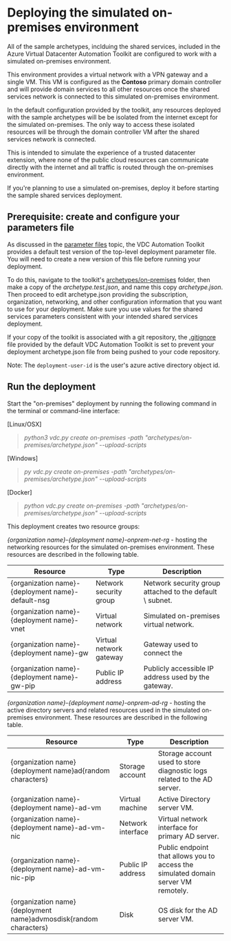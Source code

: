 # Deploying the simulated on-premises environment

All of the sample archetypes, inclduing the shared services, included in the Azure Virtual Datacenter Automation Toolkit are configured to work with a simulated on-premises
environment. 

This environment provides a virtual network with a VPN
gateway and a single VM. This VM is configured as the **Contoso** primary
domain controller and will provide domain services to all other resources once the
shared services network is connected to this simulated on-premises environment. 

In the default configuration provided by the toolkit, any resources deployed with the sample archetypes will be be isolated from the internet except for the simulated on-premises. The only way to access these isolated resources will be through the domain controller VM after the shared services network is connected. 

This is intended to simulate the experience of a trusted datacenter extension, where none of the public cloud resources can communicate directly with the internet and all traffic is routed through the on-premises environment.

If you're planning to use a simulated on-premises, deploy it before starting the
sample shared services deployment.

## Prerequisite: create and configure your parameters file

As discussed in the [parameter files](03-parameters-files.md#parameters-files) topic, the VDC Automation Toolkit provides a default test version of the top-level deployment parameter file. You will need to create a new version of this file before running your deployment. 

To do this, navigate to the toolkit's [archetypes/on-premises](../archetypes/on-premises) folder, then make a copy of the *archetype.test.json*, and name this copy *archetype.json*. Then proceed to edit archetype.json providing the subscription, organization, networking, and other configuration information that you want to use for your deployment. Make sure you use values for the shared services parameters consistent with your intended shared services deployment.

If your copy of the toolkit is associated with a git repository, the [.gitignore](../.gitignore) file provided by the default VDC Automation Toolkit is set to prevent your deployment archetype.json file from being pushed to your code repository.

Note: The `deployment-user-id` is the user's azure active directory object id.

## Run the deployment

Start the "on-premises" deployment by running the following command in the terminal
or command-line interface:

[Linux/OSX]

>   *python3 vdc.py create on-premises -path
>   "archetypes/on-premises/archetype.json" --upload-scripts*

[Windows]

>   *py vdc.py create on-premises -path
>   "archetypes/on-premises/archetype.json" --upload-scripts*

[Docker]

>   *python vdc.py create on-premises -path
>   "archetypes/on-premises/archetype.json" --upload-scripts*

This deployment creates two resource groups:

*{organization name}-{deployment name}-onprem-net-rg* - hosting the networking resources for the simulated on-premises environment. These resources are described in the following table.

| **Resource**                                                      | **Type**                | **Description**                                                                    |
|-------------------------------------------------------------------|-------------------------|------------------------------------------------------------------------------------|
| {organization name}-{deployment name}-default-nsg                 | Network security group  | Network security group attached to the default \\ subnet.                          |
| {organization name}-{deployment name}-vnet                        | Virtual network         | Simulated on-premises virtual network.                                             |
| {organization name}-{deployment name}-gw                          | Virtual network gateway | Gateway used to connect the                                                        |
| {organization name}-{deployment name}-gw-pip                      | Public IP address       | Publicly accessible IP address used by the gateway.                                |

*{organization name}-{deployment name}-onprem-ad-rg* - hosting the active directory servers and related resources used in the simulated on-premises environment. These resources are described in the following table.

| **Resource**                                                      | **Type**                | **Description**                                                                    |
|-------------------------------------------------------------------|-------------------------|------------------------------------------------------------------------------------|
| {organization name}{deployment name}ad{random characters}         | Storage account         | Storage account used to store diagnostic logs related to the AD server.            |
| {organization name}-{deployment name}-ad-vm                       | Virtual machine         | Active Directory server VM.                                                        |
| {organization name}-{deployment name}-ad-vm-nic                   | Network interface       | Virtual network interface for primary AD server.                                   |
| {organization name}-{deployment name}-ad-vm-nic-pip               | Public IP address       | Public endpoint that allows you to access the simulated domain server VM remotely. |
| {organization name}{deployment name}advmosdisk{random characters} | Disk                    | OS disk for the AD server VM.                                                      |

